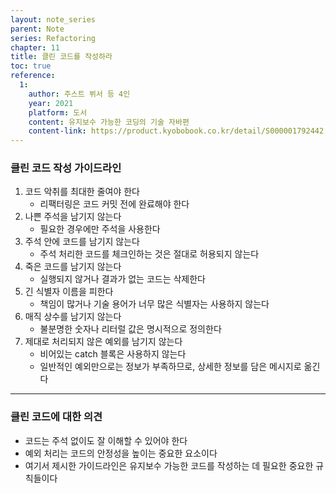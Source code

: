 ```yaml
---
layout: note_series
parent: Note
series: Refactoring
chapter: 11
title: 클린 코드를 작성하라
toc: true
reference:
  1: 
    author: 주스트 뷔서 등 4인
    year: 2021
    platform: 도서
    content: 유지보수 가능한 코딩의 기술 자바편
    content-link: https://product.kyobobook.co.kr/detail/S000001792442
---
```


### 클린 코드 작성 가이드라인

1. 코드 악취를 최대한 줄여야 한다
   - 리팩터링은 코드 커밋 전에 완료해야 한다
2. 나쁜 주석을 남기지 않는다
   - 필요한 경우에만 주석을 사용한다
3. 주석 안에 코드를 남기지 않는다
   - 주석 처리한 코드를 체크인하는 것은 절대로 허용되지 않는다
4. 죽은 코드를 남기지 않는다
   - 실행되지 않거나 결과가 없는 코드는 삭제한다
5. 긴 식별자 이름을 피한다
   - 책임이 많거나 기술 용어가 너무 많은 식별자는 사용하지 않는다
6. 매직 상수를 남기지 않는다
   - 불분명한 숫자나 리터럴 값은 명시적으로 정의한다
7. 제대로 처리되지 않은 예외를 남기지 않는다
   - 비어있는 catch 블록은 사용하지 않는다
   - 일반적인 예외만으로는 정보가 부족하므로, 상세한 정보를 담은 메시지로 옮긴다

---

### 클린 코드에 대한 의견

- 코드는 주석 없이도 잘 이해할 수 있어야 한다
- 예외 처리는 코드의 안정성을 높이는 중요한 요소이다
- 여기서 제시한 가이드라인은 유지보수 가능한 코드를 작성하는 데 필요한 중요한 규칙들이다
